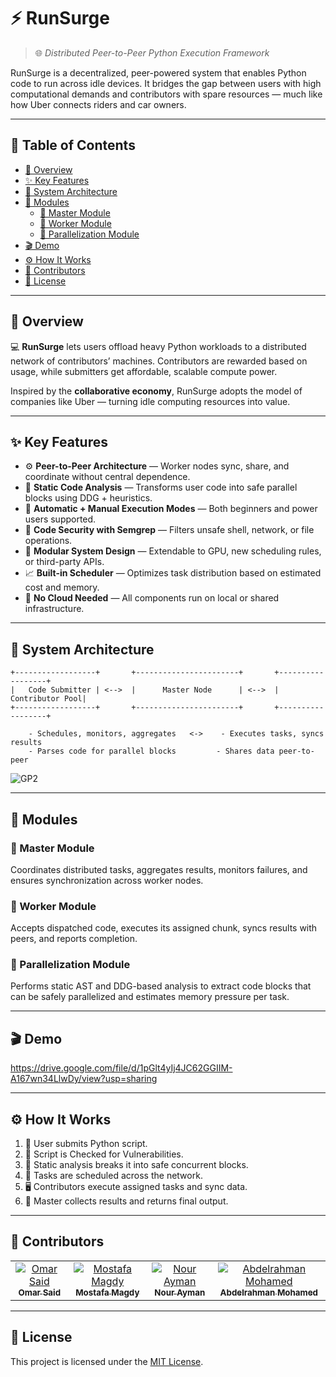 # ⚡ RunSurge

> 🌐 *Distributed Peer-to-Peer Python Execution Framework*

RunSurge is a decentralized, peer-powered system that enables Python code to run across idle devices. It bridges the gap between users with high computational demands and contributors with spare resources — much like how Uber connects riders and car owners.

---

## 🧭 Table of Contents

- [📌 Overview](#-overview)
- [✨ Key Features](#-key-features)
- [🧱 System Architecture](#-system-architecture)
- [🔧 Modules](#-modules)
  - [🔹 Master Module](#master-module)
  - [🔹 Worker Module](#worker-module)
  - [🔹 Parallelization Module](#parallelization-module)
- [🎬 Demo](#-demo)
- [⚙️ How It Works](#️-how-it-works)
- [👥 Contributors](#-contributors)
- [📜 License](#-license)

---

## 📌 Overview <a name="overview"></a>

💻 **RunSurge** lets users offload heavy Python workloads to a distributed network of contributors’ machines. Contributors are rewarded based on usage, while submitters get affordable, scalable compute power.

Inspired by the **collaborative economy**, RunSurge adopts the model of companies like Uber — turning idle computing resources into value.

---

## ✨ Key Features  <a name="key-features"></a>

- ⚙️ **Peer-to-Peer Architecture** — Worker nodes sync, share, and coordinate without central dependence.
- 🧠 **Static Code Analysis** — Transforms user code into safe parallel blocks using DDG + heuristics.
- 🧰 **Automatic + Manual Execution Modes** — Both beginners and power users supported.
- 🔐 **Code Security with Semgrep** — Filters unsafe shell, network, or file operations.
- 🔄 **Modular System Design** — Extendable to GPU, new scheduling rules, or third-party APIs.
- 📈 **Built-in Scheduler** — Optimizes task distribution based on estimated cost and memory.
- 🧪 **No Cloud Needed** — All components run on local or shared infrastructure.

---

## 🧱 System Architecture <a name="system-architecture"></a>

```plaintext
+------------------+       +-----------------------+       +------------------+
|   Code Submitter | <-->  |      Master Node      | <-->  |  Contributor Pool|
+------------------+       +-----------------------+       +------------------+

    - Schedules, monitors, aggregates   <->    - Executes tasks, syncs results
    - Parses code for parallel blocks         - Shares data peer-to-peer
```
![GP2](https://github.com/user-attachments/assets/9ad94b73-aa97-446e-ae4f-9f1f62c862ff)


---

## 🔧 Modules <a name="modules"></a>

### 🔹 Master Module
Coordinates distributed tasks, aggregates results, monitors failures, and ensures synchronization across worker nodes.

### 🔹 Worker Module
Accepts dispatched code, executes its assigned chunk, syncs results with peers, and reports completion.

### 🔹 Parallelization Module
Performs static AST and DDG-based analysis to extract code blocks that can be safely parallelized and estimates memory pressure per task.

---

## 🎬 Demo <a name="demo"></a>
https://drive.google.com/file/d/1pGlt4yIj4JC62GGIIM-A167wn34LlwDy/view?usp=sharing


---

## ⚙️ How It Works <a name="how-it-works"></a>

1. 📝 User submits Python script.
2. 🔐 Script is Checked for Vulnerabilities.
3. 🧠 Static analysis breaks it into safe concurrent blocks.
4. 🚚 Tasks are scheduled across the network.
5. 🖥️ Contributors execute assigned tasks and sync data.
6. 🧩 Master collects results and returns final output.

---






## 👥 Contributors <a name="contributors"></a>

<table>
  <tr>
    <td align="center">
      <a href="https://github.com/Omar-Said-4" target="_black">
        <img src="https://avatars.githubusercontent.com/u/87082462?v=4" alt="Omar Said"/>
        <br />
        <sub><b>Omar Said</b></sub>
      </a>
    </td>
    <td align="center">
      <a href="https://github.com/MostafaMagdyy" target="_black">
        <img src="https://avatars.githubusercontent.com/u/97239596?v=4" alt="Mostafa Magdy"/>
        <br />
        <sub><b>Mostafa Magdy</b></sub>
      </a>
    </td>
    <td align="center">
      <a href="https://github.com/nouraymanh" target="_black">
        <img src="https://avatars.githubusercontent.com/u/102790603?v=4" alt="Nour Ayman"/>
        <br />
        <sub><b>Nour Ayman</b></sub>
      </a>
    </td>
    <td align="center">
      <a href="https://github.com/3abqreno" target="_black">
        <img src="https://avatars.githubusercontent.com/u/102177769?v=4" alt="Abdelrahman Mohamed"/>
        <br />
        <sub><b>Abdelrahman Mohamed</b></sub>
      </a>
    </td>
  </tr>
</table>


---

## 📜 License <a name="license"></a>

This project is licensed under the [MIT License](LICENSE).
